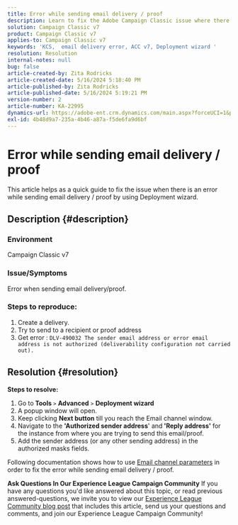 ```yaml
---
title: Error while sending email delivery / proof
description: Learn to fix the Adobe Campaign Classic issue where there is an error while sending email delivery / proof by using deployment wizard.
solution: Campaign Classic v7
product: Campaign Classic v7
applies-to: Campaign Classic v7
keywords: 'KCS,  email delivery error, ACC v7, Deployment wizard '
resolution: Resolution
internal-notes: null
bug: false
article-created-by: Zita Rodricks
article-created-date: 5/16/2024 5:18:40 PM
article-published-by: Zita Rodricks
article-published-date: 5/16/2024 5:19:21 PM
version-number: 2
article-number: KA-22995
dynamics-url: https://adobe-ent.crm.dynamics.com/main.aspx?forceUCI=1&pagetype=entityrecord&etn=knowledgearticle&id=64691951-a813-ef11-9f89-6045bd0298d4
exl-id: 4b48d9a7-235a-4b46-a87a-f5de6fa9d6bf
---
```

# Error while sending email delivery / proof


This article helps as a quick guide to fix the issue when there is an error while sending email delivery / proof by using Deployment wizard.

## Description {#description}


### <b>Environment</b>

Campaign Classic v7



### <b>Issue/Symptoms</b>

Error when sending email delivery/proof.

### <b>Steps to reproduce:</b>

1. Create a delivery.
2. Try to send to a recipient or proof address
3. Get error : `DLV-490032 The sender email address or error email address is not authorized (deliverability configuration not carried out).`



## Resolution {#resolution}

<b>Steps to resolve:</b>
1. Go to<b> Tools </b>`>`  <b>Advanced</b> `>`  <b>Deployment wizard</b>
2. A popup window will open.
3. Keep clicking <b>Next button</b> till you reach the Email channel window.
4. Navigate to the <b>'Authorized sender address</b>' and<b> 'Reply address' </b>for the instance from where you are trying to send this email/proof.
5. Add the sender address (or any other sending address) in the authorized masks fields.




Following documentation shows how to use [Email channel parameters](https://experienceleague.adobe.com/docs/campaign-classic/using/installing-campaign-classic/initial-configuration/deploying-an-instance.html#email-channel-parameters) in order to fix the error while sending email delivery / proof.


<b>Ask Questions In Our Experience League Campaign Community</b>
If you have any questions you'd like answered about this topic, or read previous answered-questions, we invite you to view our [Experience League Community blog post](https://experienceleaguecommunities.adobe.com/t5/adobe-campaign-classic-blogs/introducing-top-kcs-articles-curated-for-your-troubleshooting/bc-p/672426#M132 "Follow link") that includes this article, send us your questions and comments, and join our Experience League Campaign Community!
